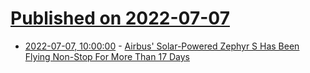 # [Published on 2022-07-07](index.md)

* [2022-07-07, 10:00:00](https://news.slashdot.org/story/22/07/06/2352214/airbus-solar-powered-zephyr-s-has-been-flying-non-stop-for-more-than-17-days?utm_source=rss1.0mainlinkanon&utm_medium=feed) - [Airbus' Solar-Powered Zephyr S Has Been Flying Non-Stop For More Than 17 Days](https://news.slashdot.org/story/22/07/06/2352214/airbus-solar-powered-zephyr-s-has-been-flying-non-stop-for-more-than-17-days?utm_source=rss1.0mainlinkanon&utm_medium=feed)
